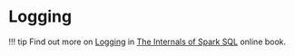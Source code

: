# Logging

!!! tip
    Find out more on [Logging](https://jaceklaskowski.github.io/mastering-spark-sql-book/spark-logging/) in [The Internals of Spark SQL](https://jaceklaskowski.github.io/mastering-spark-sql-book/) online book.
